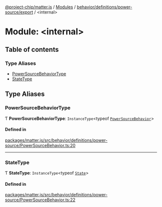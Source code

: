 [@project-chip/matter.js](../README.md) / [Modules](../modules.md) / [behavior/definitions/power-source/export](behavior_definitions_power_source_export.md) / \<internal\>

# Module: \<internal\>

## Table of contents

### Type Aliases

- [PowerSourceBehaviorType](behavior_definitions_power_source_export._internal_.md#powersourcebehaviortype)
- [StateType](behavior_definitions_power_source_export._internal_.md#statetype)

## Type Aliases

### PowerSourceBehaviorType

Ƭ **PowerSourceBehaviorType**: `InstanceType`\<typeof [`PowerSourceBehavior`](behavior_definitions_power_source_export.md#powersourcebehavior)\>

#### Defined in

[packages/matter.js/src/behavior/definitions/power-source/PowerSourceBehavior.ts:20](https://github.com/project-chip/matter.js/blob/3adaded6/packages/matter.js/src/behavior/definitions/power-source/PowerSourceBehavior.ts#L20)

___

### StateType

Ƭ **StateType**: `InstanceType`\<typeof [`State`](../classes/behavior_definitions_power_source_export.PowerSourceServer.md#state-1)\>

#### Defined in

[packages/matter.js/src/behavior/definitions/power-source/PowerSourceBehavior.ts:22](https://github.com/project-chip/matter.js/blob/3adaded6/packages/matter.js/src/behavior/definitions/power-source/PowerSourceBehavior.ts#L22)
